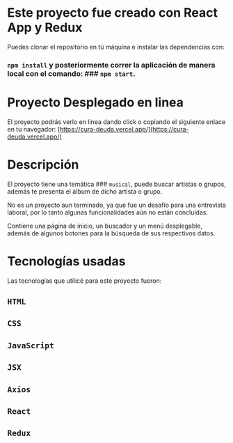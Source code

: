# Este proyecto fue creado con React App y Redux

Puedes clonar el repositorio en tú máquina e instalar las dependencias con:
### `npm install` y posteriormente correr la aplicación de manera local con el comando: ### `npm start`.



# Proyecto Desplegado en linea

El proyecto podrás verlo en línea dando click o copiando el siguiente enlace en tu navegador:
[https://cura-deuda.vercel.app/](https://cura-deuda.vercel.app/)

# Descripción

El proyecto tiene una temática ### `musical`, puede buscar artistas o grupos, además te presenta el álbum de dicho artista o grupo.

No es un proyecto aun terminado, ya que fue un desafío para una entrevista laboral, por lo tanto algunas funcionalidades aún no están concluidas.

Contiene una página de inicio, un buscador y un menú desplegable, además de algunos botones para la búsqueda de sus respectivos datos.

# Tecnologías usadas

Las tecnologías que utilicé para este proyecto fueron:

## `HTML`
## `CSS`
## `JavaScript`
## `JSX`
## `Axios`
## `React`
## `Redux`
